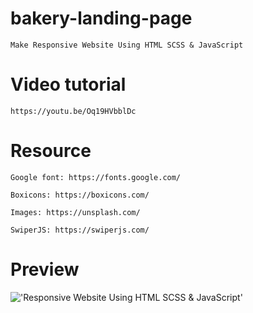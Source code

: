 # bakery-landing-page

    Make Responsive Website Using HTML SCSS & JavaScript

# Video tutorial

    https://youtu.be/Oq19HVbblDc

# Resource

    Google font: https://fonts.google.com/

    Boxicons: https://boxicons.com/

    Images: https://unsplash.com/

    SwiperJS: https://swiperjs.com/

# Preview

!['Responsive Website Using HTML SCSS & JavaScript'](https://user-images.githubusercontent.com/67447840/137575094-d97968a4-8ddb-457a-b027-8f4e4c442b08.png "Responsive Website Using HTML SCSS & JavaScript")
